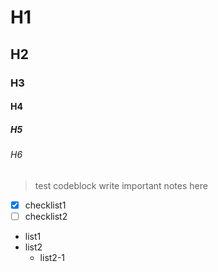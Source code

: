 # H1
## H2
### H3
#### H4
##### H5
###### H6


> test codeblock
> write important notes here

- [x] checklist1
- [ ] checklist2

* list1
* list2
  * list2-1
